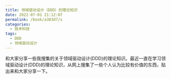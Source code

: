 ```yaml
---
title: 领域驱动设计（DDD）的理论知识
date: 2022-07-01 21:12:07
permalink: /book/a383d7/s
categories:
  - 技术科技
tags:
  - DDD
  - 领域驱动设计
---
```


和⼤家分享⼀些我搜集的关于领域驱动设计(DDD)的理论知识。最近⼀直在学习领域驱动设计(DDD)的理论知识，从⽹上搜集了⼀些个⼈认为⽐较有价值的东⻄，贴出来和⼤家分享⼀下。

<!-- more -->

<BookShelf
title="领域驱动设计（DDD）的理论知识"
intro="我⼀直觉得不要盲⽬相信权威，⽐如不能⼀谈起领域驱动设计，就⼀定认
为国外的那个Eric Evans写的那本书中的⼀些概念就⼀定是正确的，认为领域
驱动设计就⼀定是聚合，聚合根，实体，值对象等概念。我们要有⾃⼰的思
想，要有⾃⼰判断真正的领域模型该是什么样⼦的勇⽓和追求。"
:tags="['DDD', '领域驱动设计']"
lang="中文"
:pages="13"
link="https://www.aliyundrive.com/s/giT4B1NxC92"
/>

